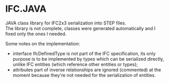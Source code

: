 # IFC.JAVA
JAVA class library for IFC2x3 serialization into STEP files.  
The library is not complete, classes were generated automatically and I fixed only the ones I needed.
 
Some notes on the implementation:
+ interface IfcDefinedType is not part of the IFC specification, its only purpose is to be implemented by types which can be serialized directly, unlike IFC entities (which reference other entities or types);
+ attributes part of inverse relationships are ignored (commented) at the moment because they're not needed for the serialization of entities.